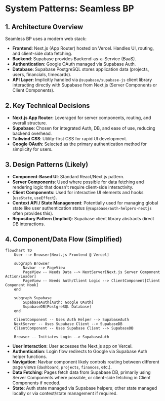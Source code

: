 # System Patterns: Seamless BP

## 1. Architecture Overview
Seamless BP uses a modern web stack:
- **Frontend**: Next.js (App Router) hosted on Vercel. Handles UI, routing, and client-side data fetching.
- **Backend**: Supabase provides Backend-as-a-Service (BaaS).
- **Authentication**: Google OAuth managed via Supabase Auth.
- **Database**: Supabase PostgreSQL stores application data (projects, users, financials, timecards).
- **API Layer**: Implicitly handled via `@supabase/supabase-js` client library interacting directly with Supabase from Next.js (Server Components or Client Components).

## 2. Key Technical Decisions
- **Next.js App Router**: Leveraged for server components, routing, and overall structure.
- **Supabase**: Chosen for integrated Auth, DB, and ease of use, reducing backend overhead.
- **Tailwind CSS**: Utility-first CSS for rapid UI development.
- **Google OAuth**: Selected as the primary authentication method for simplicity for users.

## 3. Design Patterns (Likely)
- **Component-Based UI**: Standard React/Next.js pattern.
- **Server Components**: Used where possible for data fetching and rendering logic that doesn't require client-side interactivity.
- **Client Components**: Used for interactive UI elements and hooks (`useState`, `useEffect`).
- **Context API / State Management**: Potentially used for managing global state like user authentication status (`@supabase/auth-helpers-nextjs` often provides this).
- **Repository Pattern (Implicit)**: Supabase client library abstracts direct DB interactions.

## 4. Component/Data Flow (Simplified)
```mermaid
flowchart TD
    User --> Browser[Next.js Frontend @ Vercel]
    
    subgraph Browser
        Navbar --> PageView
        PageView -- Needs Data --> NextServer[Next.js Server Component Action/Loader]
        PageView -- Needs Auth/Client Logic --> ClientComponent[Client Component Hook]
    end

    subgraph Supabase
        SupabaseAuth[Auth: Google OAuth]
        SupabaseDB[PostgreSQL Database]
    end

    ClientComponent -- Uses Auth Helper --> SupabaseAuth
    NextServer -- Uses Supabase Client --> SupabaseDB
    ClientComponent -- Uses Supabase Client --> SupabaseDB

    Browser -- Initiates Login --> SupabaseAuth
```
- **User Interaction**: User accesses the Next.js app on Vercel.
- **Authentication**: Login flow redirects to Google via Supabase Auth helper functions.
- **Navigation**: Navbar component likely controls routing between different page views (`dashboard`, `projects`, `finances`, etc.).
- **Data Fetching**: Pages fetch data from Supabase DB, primarily using Server Components where possible, or client-side fetching in Client Components if needed.
- **State**: Auth state managed via Supabase helpers; other state managed locally or via context/state management if required.

